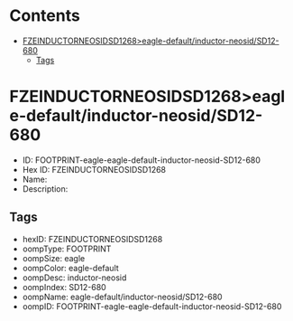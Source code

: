 



Contents
========

* [FZEINDUCTORNEOSIDSD1268>eagle-default/inductor-neosid/SD12-680](#fzeinductorneosidsd1268eagle-defaultinductor-neosidsd12-680)
	* [Tags](#tags)

# FZEINDUCTORNEOSIDSD1268>eagle-default/inductor-neosid/SD12-680

- ID: FOOTPRINT-eagle-eagle-default-inductor-neosid-SD12-680
- Hex ID: FZEINDUCTORNEOSIDSD1268
- Name: 
- Description: 

## Tags

- hexID: FZEINDUCTORNEOSIDSD1268
- oompType: FOOTPRINT
- oompSize: eagle
- oompColor: eagle-default
- oompDesc: inductor-neosid
- oompIndex: SD12-680
- oompName: eagle-default/inductor-neosid/SD12-680
- oompID: FOOTPRINT-eagle-eagle-default-inductor-neosid-SD12-680
